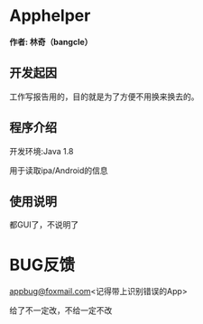 # Apphelper


**作者: 林奇（bangcle）**

## 开发起因

工作写报告用的，目的就是为了方便不用换来换去的。

## 程序介绍
开发环境:Java 1.8

用于读取ipa/Android的信息

## 使用说明

都GUI了，不说明了

# BUG反馈
appbug@foxmail.com<记得带上识别错误的App>

给了不一定改，不给一定不改
